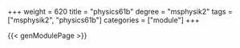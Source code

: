 +++
weight = 620
title = "physics61b"
degree = "msphysik2"
tags = ["msphysik2", "physics61b"]
categories = ["module"]
+++

{{< genModulePage >}}
